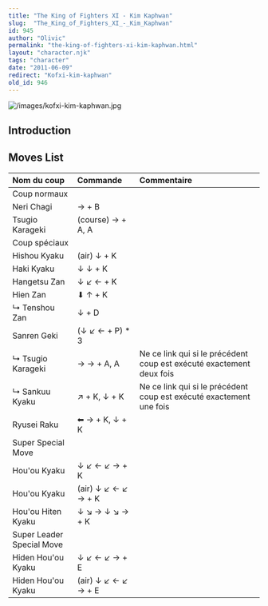 ```yaml
---
title: "The King of Fighters XI - Kim Kaphwan"
slug:  "The_King_of_Fighters_XI_-_Kim_Kaphwan"
id: 945
author: "Olivic"
permalink: "the-king-of-fighters-xi-kim-kaphwan.html"
layout: "character.njk"
tags: "character"
date: "2011-06-09"
redirect: "Kofxi-kim-kaphwan"
old_id: 946
---
```


![](/images/kofxi-kim-kaphwan.jpg "/images/kofxi-kim-kaphwan.jpg")

## Introduction

## Moves List

| Nom du coup               | Commande            | Commentaire                                                          |
|:--------------------------|:--------------------|:---------------------------------------------------------------------|
| Coup normaux              |                     |                                                                      |
| Neri Chagi                | → + B               |                                                                      |
| Tsugio Karageki           | (course) → + A, A   |                                                                      |
| Coup spéciaux             |                     |                                                                      |
| Hishou Kyaku              | (air) ↓ + K         |                                                                      |
| Haki Kyaku                | ↓ ↓ + K             |                                                                      |
| Hangetsu Zan              | ↓ ↙ ← + K           |                                                                      |
| Hien Zan                  | ⬇ ↑ + K             |                                                                      |
| ↳ Tenshou Zan             | ↓ + D               |                                                                      |
| Sanren Geki               | (↓ ↙ ← + P) \* 3    |                                                                      |
| ↳ Tsugio Karageki         | → → + A, A          | Ne ce link qui si le précédent coup est exécuté exactement deux fois |
| ↳ Sankuu Kyaku            | ↗ + K, ↓ + K        | Ne ce link qui si le précédent coup est exécuté exactement une fois  |
| Ryusei Raku               | ⬅ → + K, ↓ + K      |                                                                      |
| Super Special Move        |                     |                                                                      |
| Hou'ou Kyaku              | ↓ ↙ ← ↙ → + K       |                                                                      |
| Hou'ou Kyaku              | (air) ↓ ↙ ← ↙ → + K |                                                                      |
| Hou'ou Hiten Kyaku        | ↓ ↘ → ↓ ↘ → + K     |                                                                      |
| Super Leader Special Move |                     |                                                                      |
| Hiden Hou'ou Kyaku        | ↓ ↙ ← ↙ → + E       |                                                                      |
| Hiden Hou'ou Kyaku        | (air) ↓ ↙ ← ↙ → + E |                                                                      |
